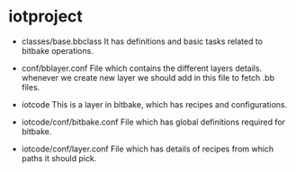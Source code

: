# iotproject
- classes/base.bbclass
	It has definitions and basic tasks related to bitbake operations.

- conf/bblayer.conf
	File which contains the different layers details. whenever we create new layer
	we should add in this file to fetch .bb files.

- iotcode
	This is a layer in bitbake, which has recipes and configurations.
- iotcode/conf/bitbake.conf
	File which has global definitions required for bitbake.
- iotcode/conf/layer.conf
	File which has details of recipes from which paths it should pick.
